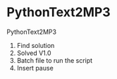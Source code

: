 # PythonText2MP3
PythonText2MP3
1. Find solution
2. Solved V1.0
3. Batch file to run the script
4. Insert pause
